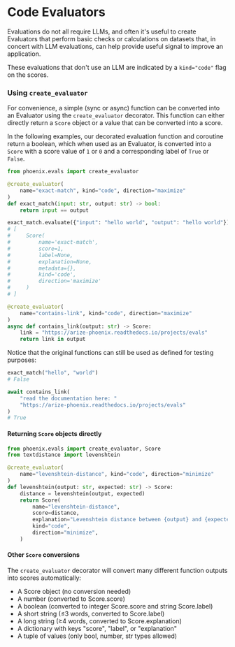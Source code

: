 # Code Evaluators

Evaluations do not all require LLMs, and often it's useful to create Evaluators that perform basic checks or calculations on datasets that, in concert with LLM evaluations, can help provide useful signal to improve an application.

These evaluations that don't use an LLM are indicated by a `kind="code"` flag on the scores.

### Using `create_evaluator`

For convenience, a simple (sync or async) function can be converted into an Evaluator using the `create_evaluator` decorator. This function can either directly return a `Score` object or a value that can be converted into a score.

In the following examples, our decorated evaluation function and coroutine return a boolean, which when used as an Evaluator, is converted into a `Score` with a score value of `1` or `0` and a corresponding label of `True` or `False`.

```python
from phoenix.evals import create_evaluator

@create_evaluator(
    name="exact-match", kind="code", direction="maximize"
)
def exact_match(input: str, output: str) -> bool:
    return input == output

exact_match.evaluate({"input": "hello world", "output": "hello world"})
# [
#     Score(
#         name='exact-match',
#         score=1,
#         label=None,
#         explanation=None,
#         metadata={},
#         kind='code',
#         direction='maximize'
#     )
# ]

@create_evaluator(
    name="contains-link", kind="code", direction="maximize"
)
async def contains_link(output: str) -> Score:
    link = "https://arize-phoenix.readthedocs.io/projects/evals"
    return link in output
```

Notice that the original functions can still be used as defined for testing purposes:

```python
exact_match("hello", "world")
# False

await contains_link(
    "read the documentation here: "
    "https://arize-phoenix.readthedocs.io/projects/evals"
)
# True
```

#### Returning `Score` objects directly

```python
from phoenix.evals import create_evaluator, Score
from textdistance import levenshtein

@create_evaluator(
    name="levenshtein-distance", kind="code", direction="minimize"
)
def levenshtein(output: str, expected: str) -> Score:
    distance = levenshtein(output, expected)
    return Score(
        name="levenshtein-distance",
        score=distance,
        explanation="Levenshtein distance between {output} and {expected}",
        kind="code",
        direction="minimize",
    )
```

#### Other `Score` conversions

The `create_evaluator` decorator will convert many different function outputs into scores automatically:

* A Score object (no conversion needed)
* A number (converted to Score.score)
* A boolean (converted to integer Score.score and string Score.label)
* A short string (≤3 words, converted to Score.label)
* A long string (≥4 words, converted to Score.explanation)
* A dictionary with keys "score", "label", or "explanation"
* A tuple of values (only bool, number, str types allowed)
